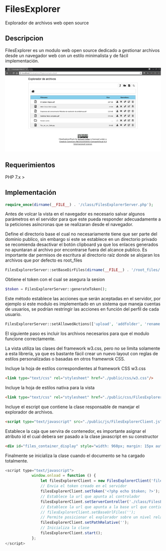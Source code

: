 # FilesExplorer
Explorador de archivos web open source
## Descripcion

FilesExplorer es un modulo web open source dedicado a gestionar archivos desde un navegador web con un estilo minimalista y de fácil implementación.

![Image description](https://github.com/RichardCollao/FilesExplorer/blob/master/docs/Captura%20de%20pantalla.png)

## Requerimientos
PHP 7.x >



## Implementación

```php
require_once(dirname(__FILE__) . '/class/FilesExplorerServer.php');
```
Antes de volcar la vista en el navegador es necesario salvar algunos parámetros en el servidor para que este pueda responder adecuadamente a la peticiones asíncronas que se realizaran desde el navegador.


Define el directorio base el cual no necesariamente tiene que ser parte del dominio publico, sin embargo si este se establece en un directorio privado se recomienda desactivar el botón clipboard ya que los enlaces generados no apuntaran al archivo por encontrarse fuera del alcance publico.
Es importante dar permisos de escritura al directorio raíz donde se alojaran los archivos que por defecto es  root_files 

```php
FilesExplorerServer::setBaseDirFiles(dirname(__FILE__) . '/root_files/');
```
Obtiene el token con el cual se asegura la sesion
```php
$token = FilesExplorerServer::generateToken();
```


Este método establece las acciones que serán aceptadas en el servidor, por ejemplo si este modulo es implementado en un sistema que maneja cuentas de usuarios, se podrían restringir las acciones en función del perfil de cada usuario.

```php
FilesExplorerServer::setAllowedActions(['upload', 'addfolder', 'rename', 'move', 'delete']);
```

El siguiente paso es incluir los archivos necesarios para que el modulo funcione correctamente.

La vista utiliza las clases del framework w3.css, pero no se limita solamente a esta librería, ya que es bastante fácil crear un nuevo layout con reglas de estilos personalizadas o basadas en otros framewrok CSS.

Incluye la hoja de estilos correspondientes al framework CSS w3.css
```html
<link type="text/css" rel="stylesheet" href="./public/css/w3.css"/>
```

Incluye la hoja de estilos nativa para la vista 
```html
<link type="text/css" rel="stylesheet" href="./public/css/FilesExplorer.css"/>
```

Incluye el escript que contiene la clase responsable de manejar el explorador de archivos.
```html
<script type="text/javascript" src="./public/js/FilesExplorerClient.js"></script>
```

Establece la caja que servira de contenedor, es importante asignar el atributo id el cual debera ser pasado a la clase javascript en su constructor
```html
<div id="files_container_display" style="width: 960px; margin: 15px auto; border:1px solid silver"></div>
```
Finalmente se inicializa la clase cuando el documento se ha cargado totalmente.
```javascript
<script type="text/javascript">
            window.onload = function () {
                let filesExplorerClient = new FilesExplorerClient('files_container_display');
                // Envia el token creado en el servidor 
                filesExplorerClient.setToken('<?php echo $token; ?>');
                // Establece la url que apunta al controlador
                filesExplorerClient.setServerController('./class/FilesExplorerServer.php');
                // Establece la url que apunta a la base url que contiene los archivos
                // filesExplorerClient.setBaseUrlFiles('');
                // Permite posicionar el explorador sobre un nivel relativo a la ruta establecida como base
                filesExplorerClient.setPathRelative('');
                // Inicializa la clase
                filesExplorerClient.start();
            };
</script>
```
